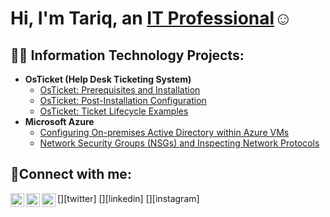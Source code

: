 <h1>Hi, I'm Tariq, an <a href="https://linkedin.com/in/tariqjerrodwilliams">IT Professional</a>☺</h1>

<h2>👨‍💻 Information Technology Projects:</h2>

- <b>OsTicket (Help Desk Ticketing System)</b>
  - [OsTicket: Prerequisites and Installation](https://github.com/TariqJerrodWilliams/osticketinstall)
  - [OsTicket: Post-Installation Configuration](https://github.com/TariqJerrodWilliams/postinstallationconfiguration)
  - [OsTicket: Ticket Lifecycle Examples](https://github.com/TariqJerrodWilliams/ticketlifecycle)
- <b>Microsoft Azure</b>
  - [Configuring On-premises Active Directory within Azure VMs](https://github.com/joshmadakorcc/configure-ad)
  - [Network Security Groups (NSGs) and Inspecting Network Protocols](https://github.com/joshmadakorcc/azure-network-protocols)

<h2>🤳Connect with me:</h2>

[<img align="left" alt="Josh | Twitter" width="22px" src="https://cdn.jsdelivr.net/npm/simple-icons@v3/icons/twitter.svg" />][twitter]
[<img align="left" alt="Josh | LinkedIn" width="22px" src="https://cdn.jsdelivr.net/npm/simple-icons@v3/icons/linkedin.svg" />][linkedin]
[<img align="left" alt="Josh | Instagram" width="22px" src="https://cdn.jsdelivr.net/npm/simple-icons@v3/icons/instagram.svg" />][instagram]
